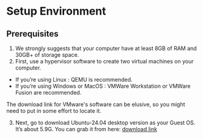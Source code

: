 # Setup Environment

## Prerequisites
1. We strongly suggests that your computer have at least 8GB of RAM and 30GB+ of storage space.
2. First, use a hypervisor software to create two virtual machines on your computer.
- If you’re using Linux : QEMU is recommended.
- If you’re using Windows or MacOS : VMWare Workstation or VMWare Fusion are recommended.

The download link for VMware's software can be elusive, so you might need to put in some effort to locate it.

3. Next, go to download Ubuntu-24.04 desktop version as your Guest OS. It’s about 5.9G. 
You can grab it from here: [download link](https://free.nchc.org.tw/ubuntu-cd/24.04/ubuntu-24.04.2-desktop-amd64.iso)
